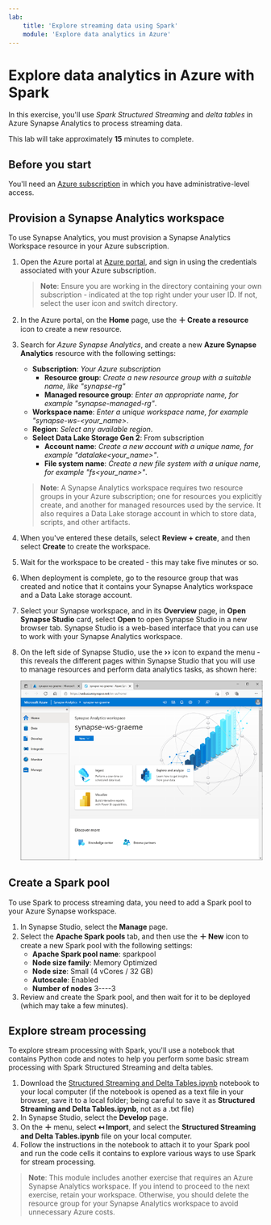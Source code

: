 ```yaml
---
lab:
    title: 'Explore streaming data using Spark'
    module: 'Explore data analytics in Azure'
---
```


# Explore data analytics in Azure with Spark

In this exercise, you'll use *Spark Structured Streaming* and *delta tables* in Azure Synapse Analytics to process streaming data.

This lab will take approximately **15** minutes to complete.

## Before you start

You'll need an [Azure subscription](https://azure.microsoft.com/free) in which you have administrative-level access.

## Provision a Synapse Analytics workspace

To use Synapse Analytics, you must provision a Synapse Analytics Workspace resource in your Azure subscription.

1. Open the Azure portal at [Azure portal](https://portal.azure.com?azure-portal=true), and sign in using the credentials associated with your Azure subscription.

    > **Note**: Ensure you are working in the directory containing your own subscription - indicated at the top right under your user ID. If not, select the user icon and switch directory.

2. In the Azure portal, on the **Home** page, use the **&#65291; Create a resource** icon to create a new resource.
3. Search for *Azure Synapse Analytics*, and create a new **Azure Synapse Analytics** resource with the following settings:
    - **Subscription**: *Your Azure subscription*
        - **Resource group**: *Create a new resource group with a suitable name, like "synapse-rg"*
        - **Managed resource group**: *Enter an appropriate name, for example "synapse-managed-rg"*.
    - **Workspace name**: *Enter a unique workspace name, for example "synapse-ws-<your_name>*.
    - **Region**: *Select any available region*.
    - **Select Data Lake Storage Gen 2**: From subscription
        - **Account name**: *Create a new account with a unique name, for example "datalake<your_name>"*.
        - **File system name**: *Create a new file system with a unique name, for example "fs<your_name>"*.

    > **Note**: A Synapse Analytics workspace requires two resource groups in your Azure subscription; one for resources you explicitly create, and another for managed resources used by the service. It also requires a Data Lake storage account in which to store data, scripts, and other artifacts.

4. When you've entered these details, select **Review + create**, and then select **Create** to create the workspace.
5. Wait for the workspace to be created - this may take five minutes or so.
6. When deployment is complete, go to the resource group that was created and notice that it contains your Synapse Analytics workspace and a Data Lake storage account.
7. Select your Synapse workspace, and in its **Overview** page, in **Open Synapse Studio** card, select **Open** to open Synapse Studio in a new browser tab. Synapse Studio is a web-based interface that you can use to work with your Synapse Analytics workspace.
8. On the left side of Synapse Studio, use the **&rsaquo;&rsaquo;** icon to expand the menu - this reveals the different pages within Synapse Studio that you will use to manage resources and perform data analytics tasks, as shown here:

    ![Synapse Studio](images/synapse-studio.png)

## Create a Spark pool

To use Spark to process streaming data, you need to add a Spark pool to your Azure Synapse workspace.

1. In Synapse Studio, select the **Manage** page.
2. Select the **Apache Spark pools** tab, and then use the **&#65291; New** icon to create a new Spark pool with the following settings:
    - **Apache Spark pool name**: sparkpool
    - **Node size family**: Memory Optimized
    - **Node size**: Small (4 vCores / 32 GB)
    - **Autoscale**: Enabled
    - **Number of nodes** 3----3
3. Review and create the Spark pool, and then wait for it to be deployed (which may take a few minutes).

## Explore stream processing

To explore stream processing with Spark, you'll use a notebook that contains Python code and notes to help you perform some basic stream processing with Spark Structured Streaming and delta tables.

1. Download the [Structured Streaming and Delta Tables.ipynb](https://github.com/MicrosoftLearning/DP-900T00A-Azure-Data-Fundamentals/raw/master/streaming/Spark%20Structured%20Streaming%20and%20Delta%20Tables.ipynb) notebook to your local computer (if the notebook is opened as a text file in your browser, save it to a local folder; being careful to save it as **Structured Streaming and Delta Tables.ipynb**, not as a .txt file)
2. In Synapse Studio, select the **Develop** page.
3. On the **&#65291;** menu, select **&#8612; Import**, and select the **Structured Streaming and Delta Tables.ipynb** file on your local computer.
4. Follow the instructions in the notebook to attach it to your Spark pool and run the code cells it contains to explore various ways to use Spark for stream processing.

> **Note**: This module includes another exercise that requires an Azure Synapse Analytics workspace. If you intend to proceed to the next exercise, retain your workspace. Otherwise, you should delete the resource group for your Synapse Analytics workspace to avoid unnecessary Azure costs.
